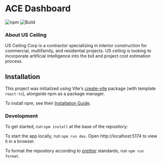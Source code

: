 # ACE Dashboard

![npm](https://badgen.net/#npm/node/next)
![Build](https://github.com/NotOpenAI/ace-dashboard/actions/workflows/test-build/badge.svg)

### About US Ceiling

US Ceiling Corp is a contractor specializing in interior construction for commercial, multifamily, and residential
projects. US ceiling is looking to incorporate artificial intelligence into the bid and project cost estimation process.

## Installation

This project was initialized using Vite's [create-vite](https://github.com/vitejs/vite/tree/main/packages/create-vite)
package (with template `react-ts`), alongside npm as a package manager.

To install npm, see their [Installation Guide](https://npmpkg.com/getting-started/install).

### Development

To get started, run ```npm install``` at the base of the repository:

To start the app locally, run ```npm run dev```. Open http://localhost:5174 to view it in a browser.

To format the repository according to [prettier](https://prettier.io/) standards, run ```npm run format```.

